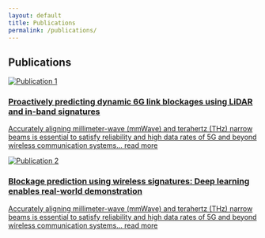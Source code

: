 ```yaml
---
layout: default
title: Publications
permalink: /publications/
---
```


<section class="section-box">
  <div class="section-header">
    <h2>Publications</h2>
  </div>
  <div class="section-underline"></div>

  <!-- Publication 1 -->
  <a href="https://example.com/publication1" class="pub-link">
    <div class="pub-card">
      <img src="{{ '/assets/img/coming-soon.jpg' | relative_url }}" alt="Publication 1">
      <div class="pub-content">
        <h3>Proactively predicting dynamic 6G link blockages using LiDAR and in-band signatures</h3>
        <p>
          Accurately aligning millimeter-wave (mmWave) and terahertz (THz) narrow beams is essential
          to satisfy reliability and high data rates of 5G and beyond wireless communication systems...
          <span class="pub-readmore">read more</span>
        </p>
      </div>
    </div>
  </a>

  <!-- Publication 2 -->
  <a href="https://example.com/publication2" class="pub-link">
    <div class="pub-card">
      <img src="{{ '/assets/img/coming-soon.jpg' | relative_url }}" alt="Publication 2">
      <div class="pub-content">
        <h3>Blockage prediction using wireless signatures: Deep learning enables real-world demonstration</h3>
        <p>
          Accurately aligning millimeter-wave (mmWave) and terahertz (THz) narrow beams is essential
          to satisfy reliability and high data rates of 5G and beyond wireless communication systems...
          <span class="pub-readmore">read more</span>
        </p>
      </div>
    </div>
  </a>

</section>
